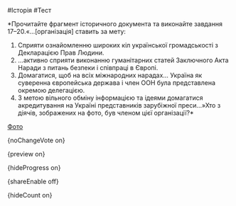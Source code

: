 #Історія #Тест

*Прочитайте фрагмент історичного документа та виконайте завдання 17–20.«…[організація] ставить за мету:
1) Сприяти ознайомленню широких кіл української громадськості з Декларацією Прав Людини.
2) …активно сприяти виконанню гуманітарних статей Заключного Акта Наради з питань безпеки i співпраці в Європі.
3) Домагатися, щоб на всіх міжнародних нарадах… Україна як суверенна європейська держава i член ООН була представлена окремою делегацією.
4) З метою вільного обміну інформацією та ідеями домагатися акредитування на Україні представників зарубіжної преси…»Хто з діячів, зображених на фото, був членом цієї організації?*

[Фото](https://zno.osvita.ua//doc/images/znotest/91/9190/19.jpg)

{noChangeVote on}

{preview on}

{hideProgress on}

{shareEnable off}

{hideCount on}


